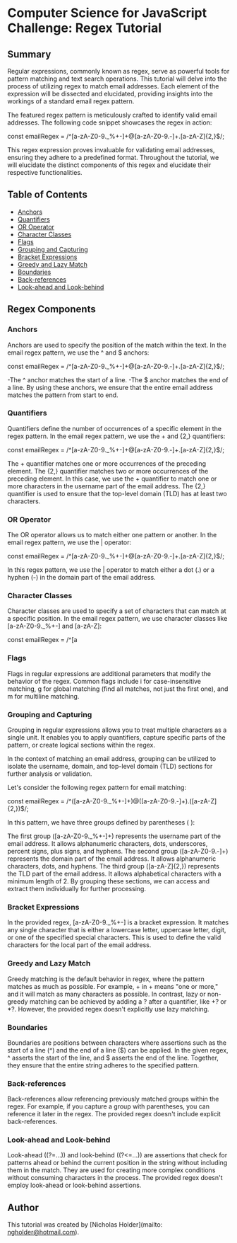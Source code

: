 # Computer Science for JavaScript Challenge: Regex Tutorial

## Summary

Regular expressions, commonly known as regex, serve as powerful tools for pattern matching and text search operations. This tutorial will delve into the process of utilizing regex to match email addresses. Each element of the expression will be dissected and elucidated, providing insights into the workings of a standard email regex pattern.

The featured regex pattern is meticulously crafted to identify valid email addresses. The following code snippet showcases the regex in action:

const emailRegex = /^[a-zA-Z0-9._%+-]+@[a-zA-Z0-9.-]+\.[a-zA-Z]{2,}$/;

This regex expression proves invaluable for validating email addresses, ensuring they adhere to a predefined format. Throughout the tutorial, we will elucidate the distinct components of this regex and elucidate their respective functionalities.

## Table of Contents

- [Anchors](#anchors)
- [Quantifiers](#quantifiers)
- [OR Operator](#or-operator)
- [Character Classes](#character-classes)
- [Flags](#flags)
- [Grouping and Capturing](#grouping-and-capturing)
- [Bracket Expressions](#bracket-expressions)
- [Greedy and Lazy Match](#greedy-and-lazy-match)
- [Boundaries](#boundaries)
- [Back-references](#back-references)
- [Look-ahead and Look-behind](#look-ahead-and-look-behind)

## Regex Components

### Anchors

Anchors are used to specify the position of the match within the text. In the email regex pattern, we use the ^ and $ anchors:

const emailRegex = /^[a-zA-Z0-9._%+-]+@[a-zA-Z0-9.-]+.[a-zA-Z]{2,}$/;

-The ^ anchor matches the start of a line. -The $ anchor matches the end of a line.
By using these anchors, we ensure that the entire email address matches the pattern from start to end.

### Quantifiers

Quantifiers define the number of occurrences of a specific element in the regex pattern. In the email regex pattern, we use the + and {2,} quantifiers:

const emailRegex = /^[a-zA-Z0-9._%+-]+@[a-zA-Z0-9.-]+.[a-zA-Z]{2,}$/;

The + quantifier matches one or more occurrences of the preceding element.
The {2,} quantifier matches two or more occurrences of the preceding element.
In this case, we use the + quantifier to match one or more characters in the username part of the email address. The {2,} quantifier is used to ensure that the top-level domain (TLD) has at least two characters.

### OR Operator

The OR operator allows us to match either one pattern or another. In the email regex pattern, we use the | operator:

const emailRegex = /^[a-zA-Z0-9._%+-]+@[a-zA-Z0-9.-]+.[a-zA-Z]{2,}$/;

In this regex pattern, we use the | operator to match either a dot (.) or a hyphen (-) in the domain part of the email address.

### Character Classes

Character classes are used to specify a set of characters that can match at a specific position. In the email regex pattern, we use character classes like [a-zA-Z0-9._%+-] and [a-zA-Z]:

const emailRegex = /^[a

### Flags

Flags in regular expressions are additional parameters that modify the behavior of the regex. Common flags include i for case-insensitive matching, g for global matching (find all matches, not just the first one), and m for multiline matching.

### Grouping and Capturing

Grouping in regular expressions allows you to treat multiple characters as a single unit. It enables you to apply quantifiers, capture specific parts of the pattern, or create logical sections within the regex.

In the context of matching an email address, grouping can be utilized to isolate the username, domain, and top-level domain (TLD) sections for further analysis or validation.

Let's consider the following regex pattern for email matching:

const emailRegex = /^([a-zA-Z0-9._%+-]+)@([a-zA-Z0-9.-]+).([a-zA-Z]{2,})$/;

In this pattern, we have three groups defined by parentheses ( ):

The first group ([a-zA-Z0-9._%+-]+) represents the username part of the email address. It allows alphanumeric characters, dots, underscores, percent signs, plus signs, and hyphens.
The second group ([a-zA-Z0-9.-]+) represents the domain part of the email address. It allows alphanumeric characters, dots, and hyphens.
The third group ([a-zA-Z]{2,}) represents the TLD part of the email address. It allows alphabetical characters with a minimum length of 2. By grouping these sections, we can access and extract them individually for further processing.

### Bracket Expressions

In the provided regex, [a-zA-Z0-9._%+-] is a bracket expression. It matches any single character that is either a lowercase letter, uppercase letter, digit, or one of the specified special characters. This is used to define the valid characters for the local part of the email address.

### Greedy and Lazy Match

Greedy matching is the default behavior in regex, where the pattern matches as much as possible. For example, + in + means "one or more," and it will match as many characters as possible. In contrast, lazy or non-greedy matching can be achieved by adding a ? after a quantifier, like +? or *?. However, the provided regex doesn't explicitly use lazy matching.

### Boundaries

Boundaries are positions between characters where assertions such as the start of a line (^) and the end of a line ($) can be applied. In the given regex, ^ asserts the start of the line, and $ asserts the end of the line. Together, they ensure that the entire string adheres to the specified pattern.

### Back-references

Back-references allow referencing previously matched groups within the regex. For example, if you capture a group with parentheses, you can reference it later in the regex. The provided regex doesn't include explicit back-references.

### Look-ahead and Look-behind

Look-ahead ((?=...)) and look-behind ((?<=...)) are assertions that check for patterns ahead or behind the current position in the string without including them in the match. They are used for creating more complex conditions without consuming characters in the process. The provided regex doesn't employ look-ahead or look-behind assertions.

## Author

This tutorial was created by [Nicholas Holder](mailto: ngholder@hotmail.com).